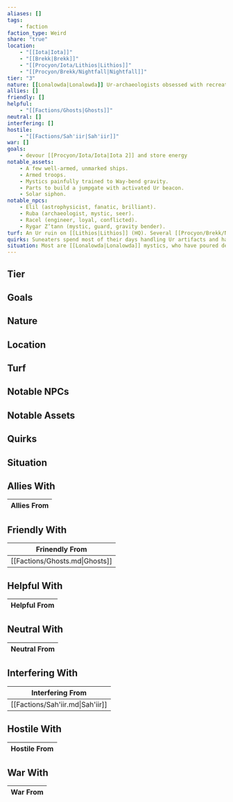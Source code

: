 ```yaml
---
aliases: []
tags:
    - faction
faction_type: Weird
share: "true"
location:
    - "[[Iota|Iota]]"
    - "[[Brekk|Brekk]]"
    - "[[Procyon/Iota/Lithios|Lithios]]"
    - "[[Procyon/Brekk/Nightfall|Nightfall]]"
tier: "3"
nature: [[Lonalowda|Lonalowda]] Ur-archaeologists obsessed with recreating jumpgate technology. Currently looking to extinguish a star in pursuit of their larger goals.
allies: []
friendly: []
helpful:
    - "[[Factions/Ghosts|Ghosts]]"
neutral: []
interfering: []
hostile:
    - "[[Factions/Sah'iir|Sah'iir]]"
war: []
goals:
    - devour [[Procyon/Iota/Iota|Iota 2]] and store energy
notable_assets:
    - A few well-armed, unmarked ships.
    - Armed troops.
    - Mystics painfully trained to Way-bend gravity.
    - Parts to build a jumpgate with activated Ur beacon.
    - Solar siphon.
notable_npcs:
    - Elil (astrophysicist, fanatic, brilliant).
    - Ruba (archaeologist, mystic, seer).
    - Racel (engineer, loyal, conflicted).
    - Rygar Z’tann (mystic, guard, gravity bender).
turf: An Ur ruin on [[Lithios|Lithios]] (HQ). Several [[Procyon/Brekk/Nightfall|Procyon/Brekk/Nightfall]]-based warehouses.
quirks: Suneaters spend most of their days handling Ur artifacts and have all learned how to handle them safely.
situation: Most are [[Lonalowda|Lonalowda]] mystics, who have poured decades of study into their cause. If successful in their mission to mine [[Procyon/Iota/Iota|Procyon/Iota/Iota]]-2 for energy, the [[Lonalowda|Lonalowda]] would gain access to a great weapon against in their war against the [[Hegemony|Hegemony]]
---
```

## Tier



## Goals



## Nature



## Location



## Turf



## Notable NPCs



## Notable Assets



## Quirks



## Situation



## Allies With



| Allies From |
| ----------- |


## Friendly With



| Frinendly From                 |
| ------------------------------ |
| [[Factions/Ghosts.md\|Ghosts]] |


## Helpful With



| Helpful From |
| ------------ |


## Neutral With




| Neutral From |
| ------------ |



## Interfering With




| Interfering From                 |
| -------------------------------- |
| [[Factions/Sah'iir.md\|Sah'iir]] |



## Hostile With




| Hostile From |
| ------------ |



## War With



| War From |
| -------- |


